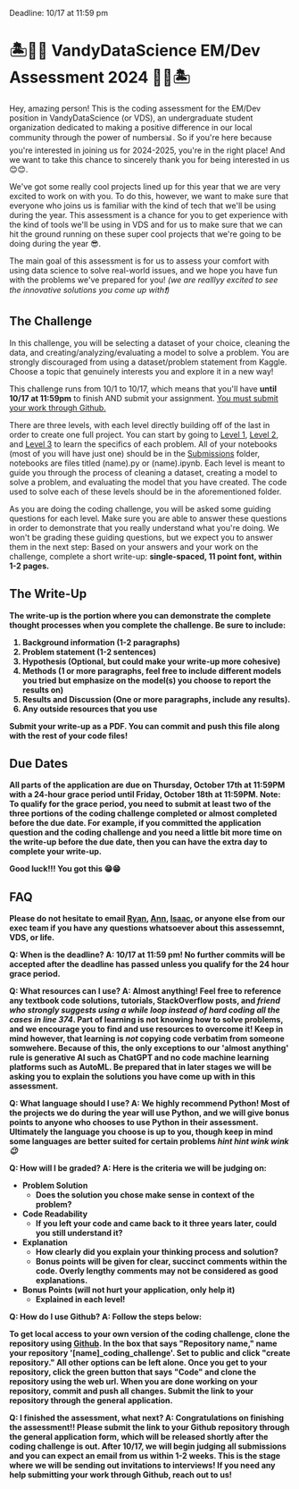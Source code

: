 
Deadline: 10/17 at 11:59 pm


# 🏝️👩‍💻 VandyDataScience EM/Dev Assessment 2024 👩‍💻🏝️

Hey, amazing person! This is the coding assessment for the EM/Dev position in VandyDataScience (or VDS), an undergraduate student organization dedicated to making a positive difference in our local community through the power of numbers📊. So if you're here because you're interested in joining us for 2024-2025, you're in the right place! And we want to take this chance to sincerely thank you for being interested in us 😊😊.

We've got some really cool projects lined up for this year that we are very excited to work on with you. To do this, however, we want to make sure that everyone who joins us is familiar with the kind of tech that we'll be using during the year. This assessment is a chance for you to get experience with the kind of tools we'll be using in VDS and for us to make sure that we can hit the ground running on these super cool projects that we're going to be doing during the year 😎.

The main goal of this assessment is for us to assess your comfort with using data science to solve real-world issues, and we hope you have fun with the problems we've prepared for you! _(we are realllyy excited to see the innovative solutions you come up with❗)_


## The Challenge

In this challenge, you will be selecting a dataset of your choice, cleaning the data, and creating/analyzing/evaluating a model to solve a problem. You are strongly discouraged from using a dataset/problem statement from Kaggle. Choose a topic that genuinely interests you and explore it in a new way!


This challenge runs from 10/1 to 10/17, which means that you'll have **until 10/17 at 11:59pm** to finish AND submit your assignment. <u>You must submit your work through [Github](https://github.com/VandyDataScience/coding-challenge-FA24.git).</u> 


There are three levels, with each level directly building off of the last in order to create one full project.
You can start by going to [Level 1](Level_1/README.md), [Level 2](Level_2/README.md), and [Level 3](Level_3/README.md) to learn the specifics of each problem. All of your notebooks (most of you will have just one) should be in the [Submissions](Submissions) folder, notebooks are files titled (name).py or (name).ipynb. Each level is meant to guide you through the process of cleaning a dataset, creating a model to solve a problem, and evaluating the model that you have created. The code used to solve each of these levels should be in the aforementioned folder. 

As you are doing the coding challenge, you will be asked some guiding questions for each level. Make sure you are able to answer these questions in order to demonstrate that you really understand what you're doing. We won't be grading these guiding questions, but we expect you to answer them in the next step: Based on your answers and your work on the challenge, complete a short write-up: <b>single-spaced, 11 point font, within 1-2 pages.<b>

## The Write-Up
The write-up is the portion where you can demonstrate the complete thought processes when you complete the challenge. Be sure to include:
1. Background information (1-2 paragraphs)
2. Problem statement (1-2 sentences)
3. Hypothesis (Optional, but could make your write-up more cohesive)
4. Methods (1 or more paragraphs, feel free to include different models you tried but emphasize on the model(s) you choose to report the results on)
5. Results and Discussion (One or more paragraphs, include any results).
6. Any outside resources that you use

Submit your write-up as a PDF. You can commit and push this file along with the rest of your code files!

## Due Dates
All parts of the application are due on **Thursday, October 17th at 11:59PM** with a 24-hour grace period until **Friday, October 18th at 11:59PM**. **Note:** To qualify for the grace period, you need to submit at least two of the three portions of the coding challenge completed or almost completed before the due date. For example, if you committed the application question and the coding challenge and you need a little bit more time on the write-up before the due date, then you can have the extra day to complete your write-up. 

Good luck!!! You got this 😁😁

## FAQ

Please do not hesitate to email [Ryan](ryan.li@vanderbilt.edu), [Ann](ann.e.mathew@vanderbilt.edu), [Isaac](isaac.s.liu@vanderbilt.edu), or anyone else from our exec team if you have any questions whatsoever about this assessemnt, VDS, or life.

**Q: When is the deadline?**
A: 10/17 at 11:59 pm! No further commits will be accepted after the deadline has passed unless you qualify for the 24 hour grace period.

**Q: What resources can I use?**
A: Almost anything! Feel free to reference any textbook code solutions, tutorials, StackOverflow posts, and _friend who strongly suggests using a while loop instead of hard coding all the cases in line 374_. Part of learning is not knowing how to solve problems, and we encourage you to find and use resources to overcome it! Keep in mind however, that learning is _not_ copying code verbatim from someone somwehere. Because of this, the only exceptions to our 'almost anything' rule is generative AI such as ChatGPT and no code machine learning platforms such as AutoML. Be prepared that in later stages we will be asking you to explain the solutions you have come up with in this assessment.

**Q: What language should I use?**
A: We highly recommend Python! Most of the projects we do during the year will use Python, and we will give bonus points to anyone who chooses to use Python in their assessment. Ultimately the language you choose is up to you, though keep in mind some languages are better suited for certain problems _hint hint wink wink 😉_

**Q: How will I be graded?**
A: Here is the criteria we will be judging on:
- Problem Solution
    - Does the solution you chose make sense in context of the problem? 
- Code Readability
    - If you left your code and came back to it three years later, could you still understand it?
- Explanation
    - How clearly did you explain your thinking process and solution?
    - Bonus points will be given for clear, succinct comments within the code. Overly lengthy comments may not be considered as good explanations. 
- Bonus Points (will not hurt your application, only help it)
    - Explained in each level!

**Q: How do I use Github?**
A: Follow the steps below: 

To get local access to your own version of the coding challenge, clone the repository using [Github](https://github.com/new?template_name=coding-challenge-FA24&template_owner=VandyDataScience).
In the box that says "Repository name," name your repository <b>'[name]_coding_challenge'</b>.
Set to <b>public<b> and click "create repository." All other options can be left alone. Once you get to your repository, click the green button that says "Code" and clone the repository using the web url. When you are done working on your repository, commit and push all changes. Submit the link to your repository through the general application. 

**Q: I finished the assessment, what next?**
A: Congratulations on finishing the assessment!! 
Please submit the link to your Github repository through the general application form, which will be released shortly after the coding challenge is out. After 10/17, we will begin judging all submissions and you can expect an email from us within 1-2 weeks. This is the stage where we will be sending out invitations to interviews! If you need any help submitting your work through Github, reach out to us!

